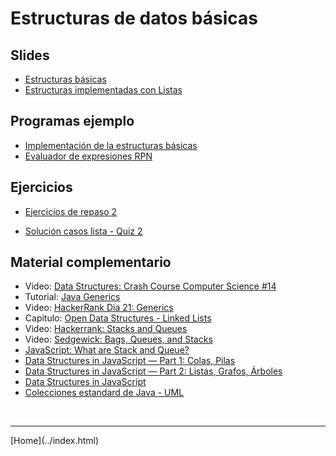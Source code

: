 # Estructuras de datos básicas

## Slides

- [Estructuras básicas](../slides/02.1-Estructuras-sem02.pdf)  
- [Estructuras implementadas con Listas](../slides/02.2-Estructuras-Listas-sem03.pdf)  

<!--
- [Actividad no presencial](lists.html)
-->

## Programas ejemplo

- [Implementación de la estructuras básicas](Estructuras.html)  
- [Evaluador de expresiones RPN](https://gist.github.com/82f5b2da8ce623539e10eed78f19f1d8)  

## Ejercicios

- [Ejercicios de repaso 2](Ejercicios2.pdf)  

- [Solución casos lista - Quiz 2](https://gist.github.com/343f57ef66ac262b5c79e1580205a056)  


## Material complementario

- Video: [Data Structures: Crash Course Computer Science #14](https://www.youtube.com/watch?v=DuDz6B4cqVc)  
- Tutorial: [Java Generics](https://docs.oracle.com/javase/tutorial/java/generics/index.html)  
- Video: [HackerRank Dia 21: Generics](https://www.hackerrank.com/challenges/30-generics/tutorial)  
- Capitulo: [Open Data Structures - Linked Lists](http://opendatastructures.org/ods-python/3_Linked_Lists.html)  
- Video: [Hackerrank: Stacks and Queues](https://www.youtube.com/watch?v=wjI1WNcIntg)  
- Video: [Sedgewick: Bags, Queues, and Stacks](https://www.youtube.com/watch?v=jO17GlXHXGk)  
- [JavaScript: What are Stack and Queue?](https://medium.com/javascript-in-plain-english/javascript-what-are-stack-and-queue-79df7af5a566)  
- [Data Structures in JavaScript — Part 1: Colas, Pilas](https://blog.bitsrc.io/data-structures-in-javascript-part-1-8231c9a4bc8b)  
- [Data Structures in JavaScript — Part 2: Listas, Grafos, Árboles](https://blog.bitsrc.io/data-structures-in-javascript-part-2-d0d09b761df0)  
- [Data Structures in JavaScript](https://medium.com/siliconwat/data-structures-in-javascript-1b9aed0ea17c)  
- [Colecciones estandard de Java - UML](JavaCollections.pdf)  

<!--
-->

<BR>
<HR>
[Home](../index.html)
<BR>

